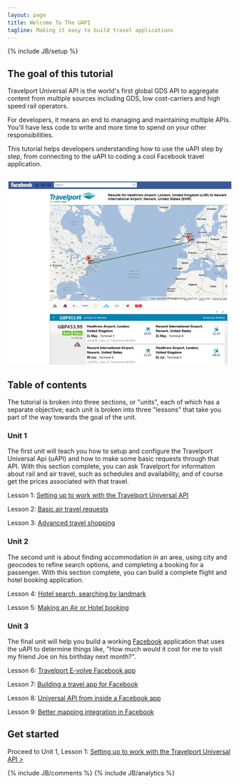 ```yaml
---
layout: page
title: Welcome To The UAPI
tagline: Making it easy to build travel applications
---
```

{% include JB/setup %}

## The goal of this tutorial

Travelport Universal API is the world's first global GDS API to aggregate content from multiple sources including GDS, low cost-carriers and high speed rail operators.

For developers, it means an end to managing and maintaining multiple APIs. You'll have less code to write and more time to spend on your other responsibilities.

This tutorial helps developers understanding how to use the uAPI step by step, from connecting to the uAPI to coding a cool Facebook travel application. 

<p align="center">
<br/>
<img src="images/TP-facebook-app.jpg"/>
<br/>
</p>

## Table of contents

The tutorial is broken into three sections, or "units", each of which has a separate objective; each unit is broken into three "lessons" that take you part of the way towards the goal of the unit.

### Unit 1

The first unit will teach you how to setup and configure the Travelport Universal Api (uAPI) and how to make some basic requests through that API.  With this section complete, you can ask Travelport for information about rail and air travel, such as schedules and availability, and of course get the prices associated with that travel.

Lesson 1: [Setting up to work with the Travelport Universal API](lesson_1-1.html)
	
Lesson 2: [Basic air travel requests](lesson_1-2.html)
	
Lesson 3: [Advanced travel shopping](lesson_1-3.html)
	

### Unit 2

The second unit is about finding accommodation in an area, using city and geocodes to refine search options, and completing a booking for a passenger. With this section complete, you can build a complete flight and hotel booking application.

Lesson 4: [Hotel search, searching by landmark](lesson_2-4.html)

Lesson 5: [Making an Air or Hotel booking](lesson_2-5.html)
	

### Unit 3

The final unit will help you build a working [Facebook](http://www.facebook.com) application that uses the uAPI to determine things like, "How much would it cost for me to visit my friend Joe on his birthday next month?".

Lesson 6: [Travelport E-volve Facebook app](lesson_3-6.html)

Lesson 7: [Building a travel app for Facebook](lesson_3-7.html)
	
Lesson 8: [Universal API from inside a Facebook app](lesson_3-8.html)
	
Lesson 9: [Better mapping integration in Facebook](lesson_3-9.html)


## Get started

Proceed to Unit 1, Lesson 1: [Setting up to work with the Travelport Universal API >](lesson_1-1.html)

<!-- 
## Blog Posts

<ul class="posts">
  {% for post in site.posts %}
    <li><span>{{ post.date | date_to_string }}</span> &raquo; <a href="{{ BASE_PATH }}{{ post.url }}">{{ post.title }}</a></li>
  {% endfor %}
</ul>

## This Website

This website is part of a larger system, [GitHub](http://www.github.com), that allows to make your own copy of this website and the tutorial code, raise issues or comment about the code or documentation, make your own changes and have the "pulled" into this tutorial by the authors, and read the work of many others who are using the site.

-->
{% include JB/comments %}
{% include JB/analytics %}


